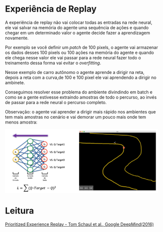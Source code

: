 # Experiência de Replay

A experiência de replay não vai colocar todas as entradas na rede neural,
ele vai salvar na memória do agente uma sequência de ações e quando chegar 
em um determinado valor o agente decide fazer a aprendizagem novamente.

Por exemplo se você definir um *patch* de 100 pixels, o agente vai armazenar
os dados desses 100 pixels ou 100 ações na memória do agente e quando ele chega
nesse valor ele vai passar para a rede neural fazer todo o treinamento dessa
forma vai evitar o *overfitting*.

Nesse exemplo de carro autônomo o agente aprende a dirigir na reta, depois a reta
com a curva,de 100 e 100 pixel ele vai aprendendo a dirigir no ambinete.

Conseguimos resolver esse problema do ambiente divindindo
em batch e como se a gente estivesse extraindo amostras de todo o percurso,
ao invés de passar para a rede neural o percurso completo.

Observação: o agente vai aprender a dirigir mais rápido nos ambientes que 
tem mais amostras no cenário e vai demorar um pouco mais onde tem menos
amostra:

![alt text](../imagens/AprendizadoPorReforco/replay.png)


# Leitura

[Prioritized Experience Replay - Tom Schaul et al., Google DeepMind(2016)](https://arxiv.org/pdf/1511.05952)
